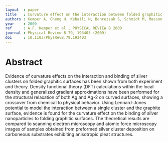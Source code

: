 ```yaml
---
layout  : paper
title   : Curvature effect on the interaction between folded graphitic surface and silver clusters
authors : Kemper A, Cheng H, Kebaili N, Benrezzak S, Schmidt M, Masson A, Brechignac C
year    : 2009
ref     : A.F. Kemper et al., PHYSICAL REVIEW B 2009
journal : Physical Review B 79, 193403 (2009)
doi     : 10.1103/PhysRevB.79.193403
---
```


# Abstract

Evidence of curvature effects on the interaction and binding of silver clusters on folded graphitic surfaces has been shown from both experiment and theory. Density functional theory (DFT) calculations within the local density and generalized gradient approximations have been performed for the structural relaxation of both Ag and Ag-2 on curved surfaces, showing a crossover from chemical to physical behavior. Using Lennard-Jones potential to model the interaction between a single cluster and the graphite surface, evidence is found for the curvature effect on the binding of silver nanoparticles to folding graphitic surfaces. The theoretical results are compared to scanning electron microscopy and atomic force microscopy images of samples obtained from preformed silver cluster deposition on carboneous substrates exhibiting anisotropic pleat structures.
